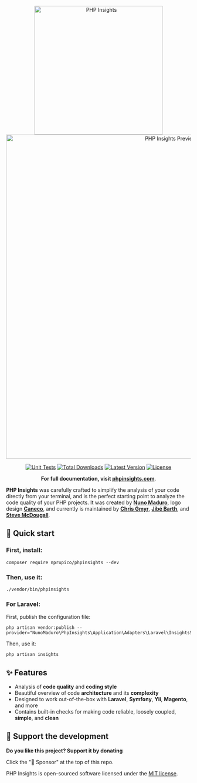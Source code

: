 <p align="center">
  <img src="/art/logo.gif" width="350" alt="PHP Insights">
  <img src="/art/preview.png" width="882" alt="PHP Insights Preview">
  <p align="center">
    <a href="https://github.com/nprupico/phpinsights/actions/workflows/test.yaml"><img src="https://github.com/nprupico/phpinsights/actions/workflows/test.yaml/badge.svg" alt="Unit Tests"></a>
    <a href="https://packagist.org/packages/nprupico/phpinsights"><img src="https://poser.pugx.org/nprupico/phpinsights/d/total.svg" alt="Total Downloads"></a>
    <a href="https://packagist.org/packages/nprupico/phpinsights"><img src="https://poser.pugx.org/nprupico/phpinsights/v/stable.svg" alt="Latest Version"></a>
    <a href="https://packagist.org/packages/nprupico/phpinsights"><img src="https://poser.pugx.org/nprupico/phpinsights/license.svg" alt="License"></a>
  </p>
  <p align="center">
    <strong>For full documentation, visit <a href="https://phpinsights.com">phpinsights.com</a></strong>.
  </p>
</p>

**PHP Insights** was carefully crafted to simplify the analysis of your code directly from your terminal, and is the perfect starting point to analyze the code quality of your PHP projects.
It was created by **[Nuno Maduro](https://github.com/nunomaduro)**, logo design **[Caneco](https://github.com/caneco)**, and currently is maintained by **[Chris Gmyr](https://github.com/cmgmyr)**, **[Jibé Barth](https://github.com/Jibbarth)**, and **[Steve McDougall](https://github.com/JustSteveKing)**.

## 🚀 Quick start


### First, install:

```
composer require nprupico/phpinsights --dev
```

### Then, use it:
```
./vendor/bin/phpinsights
```

### For Laravel:
First, publish the configuration file:
```
php artisan vendor:publish --provider="NunoMaduro\PhpInsights\Application\Adapters\Laravel\InsightsServiceProvider"
```

Then, use it:
```
php artisan insights
```

## ✨ Features

- Analysis of **code quality** and **coding style**
- Beautiful overview of code **architecture** and its **complexity**
- Designed to work out-of-the-box with **Laravel**, **Symfony**, **Yii**, **Magento**, and more
- Contains built-in checks for making code reliable, loosely coupled, **simple**, and **clean**

## 💖 Support the development
**Do you like this project? Support it by donating**

Click the "💖 Sponsor" at the top of this repo.

PHP Insights is open-sourced software licensed under the [MIT license](LICENSE.md).
